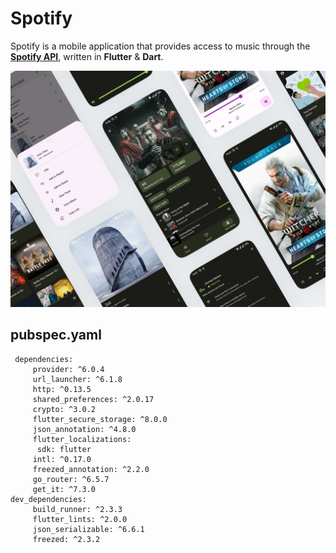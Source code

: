 # Spotify
Spotify is a mobile application that provides access to music through the [**Spotify API**](https://developer.spotify.com/), written in **Flutter** & **Dart**.

![](https://github.com/artem-petrushenko/Spotify/blob/master/assets/mockup/mockup.png?raw=true)

## pubspec.yaml
     dependencies:
         provider: ^6.0.4  
         url_launcher: ^6.1.8  
         http: ^0.13.5  
         shared_preferences: ^2.0.17  
         crypto: ^3.0.2  
         flutter_secure_storage: ^8.0.0  
         json_annotation: ^4.8.0  
         flutter_localizations:  
    	  sdk: flutter  
         intl: ^0.17.0  
         freezed_annotation: ^2.2.0  
         go_router: ^6.5.7  
         get_it: ^7.3.0 
    dev_dependencies:  
         build_runner: ^2.3.3
         flutter_lints: ^2.0.0  
         json_serializable: ^6.6.1  
         freezed: ^2.3.2
